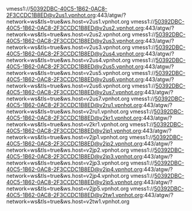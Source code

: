 vmess1://50392DBC-40C5-1B62-0AC8-2F3CCDC1B8ED@v2us1.vpnhot.org:443/atgw/?network=ws&tls=true&ws.host=v2us1.vpnhot.org
vmess1://50392DBC-40C5-1B62-0AC8-2F3CCDC1B8ED@v2us2.vpnhot.org:443/atgw/?network=ws&tls=true&ws.host=v2us2.vpnhot.org
vmess1://50392DBC-40C5-1B62-0AC8-2F3CCDC1B8ED@v2us3.vpnhot.org:443/atgw/?network=ws&tls=true&ws.host=v2us3.vpnhot.org
vmess1://50392DBC-40C5-1B62-0AC8-2F3CCDC1B8ED@v2us4.vpnhot.org:443/atgw/?network=ws&tls=true&ws.host=v2us4.vpnhot.org
vmess1://50392DBC-40C5-1B62-0AC8-2F3CCDC1B8ED@v2us5.vpnhot.org:443/atgw/?network=ws&tls=true&ws.host=v2us5.vpnhot.org
vmess1://50392DBC-40C5-1B62-0AC8-2F3CCDC1B8ED@v2us6.vpnhot.org:443/atgw/?network=ws&tls=true&ws.host=v2us6.vpnhot.org
vmess1://50392DBC-40C5-1B62-0AC8-2F3CCDC1B8ED@v2us7.vpnhot.org:443/atgw/?network=ws&tls=true&ws.host=v2us7.vpnhot.org
vmess1://50392DBC-40C5-1B62-0AC8-2F3CCDC1B8ED@v2ru1.vpnhot.org:443/atgw/?network=ws&tls=true&ws.host=v2ru1.vpnhot.org
vmess1://50392DBC-40C5-1B62-0AC8-2F3CCDC1B8ED@v2kr1.vpnhot.org:443/atgw/?network=ws&tls=true&ws.host=v2kr1.vpnhot.org
vmess1://50392DBC-40C5-1B62-0AC8-2F3CCDC1B8ED@v2jp1.vpnhot.org:443/atgw/?network=ws&tls=true&ws.host=v2jp1.vpnhot.org
vmess1://50392DBC-40C5-1B62-0AC8-2F3CCDC1B8ED@v2jp2.vpnhot.org:443/atgw/?network=ws&tls=true&ws.host=v2jp2.vpnhot.org
vmess1://50392DBC-40C5-1B62-0AC8-2F3CCDC1B8ED@v2jp3.vpnhot.org:443/atgw/?network=ws&tls=true&ws.host=v2jp3.vpnhot.org
vmess1://50392DBC-40C5-1B62-0AC8-2F3CCDC1B8ED@v2jp4.vpnhot.org:443/atgw/?network=ws&tls=true&ws.host=v2jp4.vpnhot.org
vmess1://50392DBC-40C5-1B62-0AC8-2F3CCDC1B8ED@v2jp5.vpnhot.org:443/atgw/?network=ws&tls=true&ws.host=v2jp5.vpnhot.org
vmess1://50392DBC-40C5-1B62-0AC8-2F3CCDC1B8ED@v2tw1.vpnhot.org:443/atgw/?network=ws&tls=true&ws.host=v2tw1.vpnhot.org
